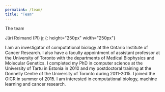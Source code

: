 ```yaml
---
permalink: /team/
title: "Team"
---
```


The team

Jüri Reimand (PI)
[jr](/assets/images/juri.png) {: height="250px" width="250px"}

I am an investigator of computational biology at the Ontario Institute of Cancer Research. I also have a faculty appointment of assistant professor at the University of Toronto with the departments of Medical Biophysics and Molecular Genetics. I completed my PhD in computer science at the University of Tartu in Estonia in 2010 and my postdoctoral training at the Donnelly Centre of the University of Toronto during 2011-2015. I joined the OICR in summer of 2015. I am interested in computational biology, machine learning and cancer research. 